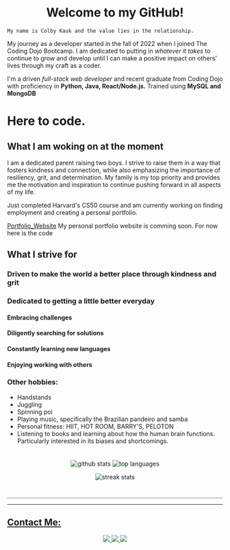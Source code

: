 <h1 align="center"> 
Welcome to my GitHub!</h1>

<p align = "center">

    My name is Colby Kauk and the value lies in the relationship.

My journey as a developer started in the fall of 2022 when I joined The Coding Dojo Bootcamp. I am dedicated to putting in *whatever it takes* to continue to grow and develop until I can make a positive impact on others' lives through my craft as a coder. 
    
I'm a driven *full-stack web developer* and recent graduate from Coding Dojo with proficiency in __Python, Java, React/Node.js.__ Trained using __MySQL and MongoDB__

# Here to code. 
    
## What I am woking on at the moment

I am a dedicated parent raising two boys. I strive to raise them in a way that fosters kindness and connection, while also emphasizing the importance of resiliency, grit, and determination. My family is my top priority and provides me the motivation and inspiration to continue pushing forward in all aspects of my life.
    
Just completed Harvard's CS50 course and am currently working on finding employment and creating a personal portfolio.

[Portfolio_Website](https://github.com/s3mi0tics/Portfolio_Website) My personal portfolio website is comming soon. For now here is the code

## What I strive for
    
### Driven to make the world a better place through kindness and grit
### Dedicated to getting a little better everyday
#### Embracing challenges
#### Diligently searching for solutions
#### Constantly learning new languages
#### Enjoying working with others


### Other hobbies:
- Handstands 
- Juggling
- Spinning poi
- Playing music, specifically the Brazilian pandeiro and samba
- Personal fitness: HIIT, HOT ROOM, BARRY'S, PELOTON
- Listening to books and learning about how the human brain functions. Particularly interested in its biases and shortcomings.

<p align="center" style="padding-top: 20px">
    <img align="center" src="https://github-readme-stats.vercel.app/api?username=s3mi0tics&show_icons=true&theme=merko&line_height=27" alt="github stats" />
    <img align="center" src="https://github-readme-stats.vercel.app/api/top-langs/?username=s3mi0tics&theme=merko&hide=html,css,shell"  alt="top languages" />
</p>
<p align="center" style="border-bottom: 1px solid gray; padding-bottom: 40px"> 
<img src="https://github-readme-streak-stats.herokuapp.com/?user=s3mi0tics&show_icons=true&locale=en&layout=compact&theme=merko&line_height=0" alt="streak stats" /> 
</p>

<hr /> 
<h2 style="text-decoration: underline">Contact Me:</h2>
<p align ="center">
    <a href="mailto:colby.kauk@gmail.com?subject=Hello from your GitHub page!" target="_blank" rel="noopener noreferrer">
    <img src="https://img.shields.io/badge/-GMAIL-FFFFFF?style=for-the-badge&logo=gmail&logoColor=E45139"/>
    </a>
    <a href="https://www.linkedin.com/in/colby-kauk/" target="_blank" rel="noopener noreferrer"><img src="https://img.shields.io/badge/-LinkedIn-333333?style=for-the-badge&logo=linkedin&logoColor=0A66C2"/>
    </a>
    <a href="https://discordapp.com/users/796608485437210694" target="_blank" rel="noopener noreferrer"><img src="https://img.shields.io/badge/-DISCORD-444444?style=for-the-badge&logo=discord&logoColor=7289DA"/>
    </a>
</p>
